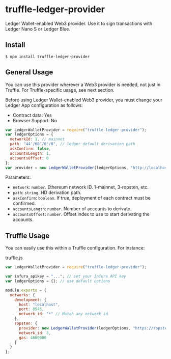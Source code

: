 # truffle-ledger-provider
Ledger Wallet-enabled Web3 provider. Use it to sign transactions with Ledger Nano S or Ledger Blue.

## Install

```
$ npm install truffle-ledger-provider
```

## General Usage

You can use this provider wherever a Web3 provider is needed, not just in Truffle. For Truffle-specific usage, see next section.

Before using Ledger Wallet-enabled Web3 provider, you must change your Ledger App configuration as follows:
- Contract data: Yes
- Browser Support: No

```javascript
var LedgerWalletProvider = require("truffle-ledger-provider");
var ledgerOptions = {
  networkId: 1, // mainnet
  path: "44'/60'/0'/0", // ledger default derivation path
  askConfirm: false,
  accountsLength: 1,
  accountsOffset: 0
};
var provider = new LedgerWalletProvider(ledgerOptions, "http://localhost:8545");
```

Parameters:

- `network`: `number`. Ethereum network ID. 1-mainnet, 3-ropsten, etc.
- `path`: `string`. HD derivation path.
- `askConfirm`: `boolean`. If true, deployment of each contract must be confirmed.
- `accountsLength`: `number`. Number of accounts to derivate.
- `accountsOffset`: `number`. Offset index to use to start derivating the accounts.

## Truffle Usage

You can easily use this within a Truffle configuration. For instance:

truffle.js
```javascript
var LedgerWalletProvider = require("truffle-ledger-provider");

var infura_apikey = "..."; // set your Infura API key
var ledgerOptions = {}; // use default options

module.exports = {
  networks: {
    development: {
      host: "localhost",
      port: 8545,
      network_id: "*" // Match any network id
    },
    ropsten: {
      provider: new LedgerWalletProvider(ledgerOptions, "https://ropsten.infura.io/" + infura_apikey),
      network_id: 3,
      gas: 4600000
    }
  }
};
```
